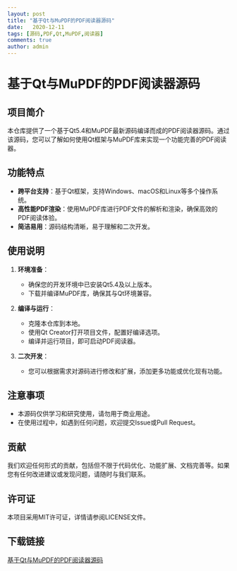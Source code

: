 ```yaml
---
layout: post
title: "基于Qt与MuPDF的PDF阅读器源码"
date:   2020-12-11
tags: [源码,PDF,Qt,MuPDF,阅读器]
comments: true
author: admin
---
```

# 基于Qt与MuPDF的PDF阅读器源码

## 项目简介

本仓库提供了一个基于Qt5.4和MuPDF最新源码编译而成的PDF阅读器源码。通过该源码，您可以了解如何使用Qt框架与MuPDF库来实现一个功能完善的PDF阅读器。

## 功能特点

- **跨平台支持**：基于Qt框架，支持Windows、macOS和Linux等多个操作系统。
- **高性能PDF渲染**：使用MuPDF库进行PDF文件的解析和渲染，确保高效的PDF阅读体验。
- **简洁易用**：源码结构清晰，易于理解和二次开发。

## 使用说明

1. **环境准备**：
   - 确保您的开发环境中已安装Qt5.4及以上版本。
   - 下载并编译MuPDF库，确保其与Qt环境兼容。

2. **编译与运行**：
   - 克隆本仓库到本地。
   - 使用Qt Creator打开项目文件，配置好编译选项。
   - 编译并运行项目，即可启动PDF阅读器。

3. **二次开发**：
   - 您可以根据需求对源码进行修改和扩展，添加更多功能或优化现有功能。

## 注意事项

- 本源码仅供学习和研究使用，请勿用于商业用途。
- 在使用过程中，如遇到任何问题，欢迎提交Issue或Pull Request。

## 贡献

我们欢迎任何形式的贡献，包括但不限于代码优化、功能扩展、文档完善等。如果您有任何改进建议或发现问题，请随时与我们联系。

## 许可证

本项目采用MIT许可证，详情请参阅LICENSE文件。

## 下载链接

[基于Qt与MuPDF的PDF阅读器源码](https://pan.quark.cn/s/34c03c9b56db)